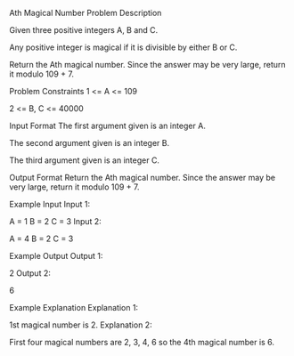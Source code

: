Ath Magical Number
Problem Description

Given three positive integers A, B and C.

Any positive integer is magical if it is divisible by either B or C.

Return the Ath magical number. Since the answer may be very large, return it modulo 109 + 7.



Problem Constraints
1 <= A <= 109

2 <= B, C <= 40000



Input Format
The first argument given is an integer A.

The second argument given is an integer B.

The third argument given is an integer C.



Output Format
Return the Ath magical number. Since the answer may be very large, return it modulo 109 + 7.



Example Input
Input 1:

A = 1
B = 2
C = 3
Input 2:

A = 4
B = 2
C = 3


Example Output
Output 1:

2
Output 2:

6


Example Explanation
Explanation 1:

1st magical number is 2.
Explanation 2:

First four magical numbers are 2, 3, 4, 6 so the 4th magical number is 6.